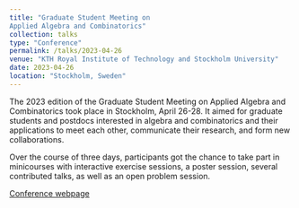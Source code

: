 ```yaml
---
title: "Graduate Student Meeting on
Applied Algebra and Combinatorics"
collection: talks
type: "Conference"
permalink: /talks/2023-04-26
venue: "KTH Royal Institute of Technology and Stockholm University"
date: 2023-04-26
location: "Stockholm, Sweden"
---
```


The 2023 edition of the Graduate Student Meeting on Applied Algebra and Combinatorics took place in Stockholm, April 26-28. It aimed for graduate students and postdocs interested in algebra and combinatorics and their applications to meet each other, communicate their research, and form new collaborations.

Over the course of three days, participants got the chance to take part in minicourses with interactive exercise sessions, a poster session, several contributed talks, as well as an open problem session.

[Conference webpage](https://sites.google.com/view/applied-alg-comb-2023/graduate-student-meeting-on-applied-algebra-and-combinatorics)
